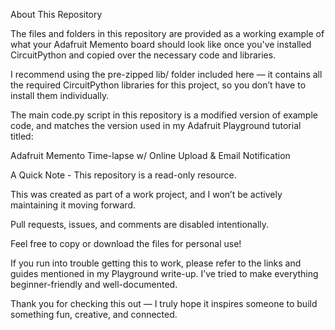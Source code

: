 About This Repository

The files and folders in this repository are provided as a working example of what your Adafruit Memento board should look like once you've installed CircuitPython and copied over the necessary code and libraries.

I recommend using the pre-zipped lib/ folder included here — it contains all the required CircuitPython libraries for this project, so you don’t have to install them individually.

The main code.py script in this repository is a modified version of example code, and matches the version used in my Adafruit Playground tutorial titled:

Adafruit Memento Time-lapse w/ Online Upload & Email Notification

A Quick Note - This repository is a read-only resource.

This was created as part of a work project, and I won’t be actively maintaining it moving forward.
  
Pull requests, issues, and comments are disabled intentionally.  

Feel free to copy or download the files for personal use!

If you run into trouble getting this to work, please refer to the links and guides mentioned in my Playground write-up. I’ve tried to make everything beginner-friendly and well-documented.

Thank you for checking this out — I truly hope it inspires someone to build something fun, creative, and connected.
